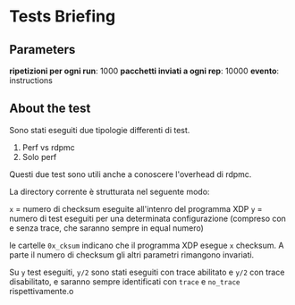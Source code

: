 # Tests Briefing

## Parameters

**ripetizioni per ogni run**: 1000
**pacchetti inviati a ogni rep**: 10000
**evento**: instructions

## About the test

Sono stati eseguiti due tipologie differenti di test.
1. Perf vs rdpmc 
2. Solo perf

Questi due test sono utili anche a conoscere l'overhead di rdpmc.

La directory corrente è strutturata nel seguente modo:

`x` = numero di checksum eseguite all'intenro del programma XDP
`y` = numero di test eseguiti per una determinata configurazione (compreso con e senza trace, che saranno sempre in equal numero)

le cartelle `0x_cksum` indicano che il programma XDP esegue `x` checksum.
A parte il numero di checksum gli altri parametri rimangono invariati.

Su `y` test eseguiti, `y/2` sono stati eseguiti con trace abilitato e `y/2` con trace disabilitato, e saranno sempre identificati con `trace` e `no_trace` rispettivamente.o 